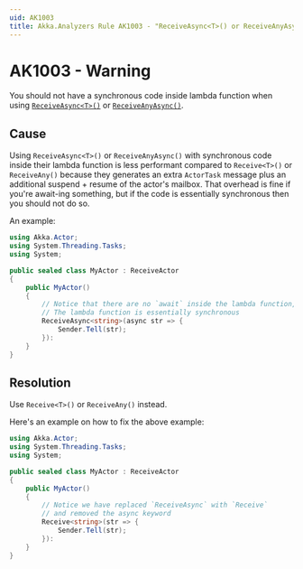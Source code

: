 ```yaml
---
uid: AK1003
title: Akka.Analyzers Rule AK1003 - "ReceiveAsync<T>() or ReceiveAnyAsync<T>() message handler without async lambda body"
---
```


# AK1003 - Warning

You should not have a synchronous code inside lambda function when using [`ReceiveAsync<T>()`](xref:Akka.Actor.ReceiveActor#Akka_Actor_ReceiveActor_ReceiveAsync__1_System_Func___0_System_Threading_Tasks_Task__System_Predicate___0__) or [`ReceiveAnyAsync()`](xref:Akka.Actor.ReceiveActor#Akka_Actor_ReceiveActor_ReceiveAnyAsync_System_Func_System_Object_System_Threading_Tasks_Task__).

## Cause

Using `ReceiveAsync<T>()` or `ReceiveAnyAsync()` with synchronous code inside their lambda function is less performant compared to `Receive<T>()` or `ReceiveAny()` because they generates an extra `ActorTask` message plus an additional suspend + resume of the actor's mailbox. That overhead is fine if you're await-ing something, but if the code is essentially synchronous then you should not do so.

An example:

```csharp
using Akka.Actor;
using System.Threading.Tasks;
using System;

public sealed class MyActor : ReceiveActor
{
    public MyActor()
    {
        // Notice that there are no `await` inside the lambda function,
        // The lambda function is essentially synchronous
        ReceiveAsync<string>(async str => {
            Sender.Tell(str);
        }):
    }
}
```

## Resolution

Use `Receive<T>()` or `ReceiveAny()` instead.

Here's an example on how to fix the above example:

```csharp
using Akka.Actor;
using System.Threading.Tasks;
using System;

public sealed class MyActor : ReceiveActor
{
    public MyActor()
    {
        // Notice we have replaced `ReceiveAsync` with `Receive`
        // and removed the async keyword
        Receive<string>(str => {
            Sender.Tell(str);
        }):
    }
}
```
